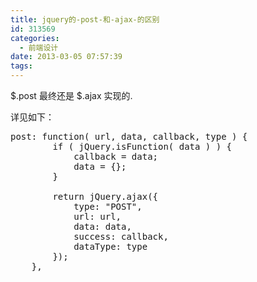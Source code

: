 ```yaml
---
title: jquery的-post-和-ajax-的区别
id: 313569
categories:
  - 前端设计
date: 2013-03-05 07:57:39
tags:
---
```


 $.post 最终还是 $.ajax 实现的.

详见如下：

<pre class="lang:js decode:true " >post: function( url, data, callback, type ) {
		if ( jQuery.isFunction( data ) ) {
			callback = data;
			data = {};
		}

		return jQuery.ajax({
			type: "POST",
			url: url,
			data: data,
			success: callback,
			dataType: type
		});
	},
</pre> 